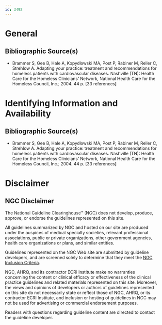 ```yaml
---
id: 3492
---
```


# General

## Bibliographic Source(s)

- Brammer S, Gee B, Hale A, Kopydlowski MA, Post P, Rabiner M, Reller C, Strehlow A. Adapting your practice: treatment and recommendations for homeless patients with cardiovascular diseases. Nashville (TN): Health Care for the Homeless Clinicians' Network, National Health Care for the Homeless Council, Inc.; 2004. 44 p. [33 references]

# Identifying Information and Availability

## Bibliographic Source(s)

- Brammer S, Gee B, Hale A, Kopydlowski MA, Post P, Rabiner M, Reller C, Strehlow A. Adapting your practice: treatment and recommendations for homeless patients with cardiovascular diseases. Nashville (TN): Health Care for the Homeless Clinicians' Network, National Health Care for the Homeless Council, Inc.; 2004. 44 p. [33 references]

# Disclaimer

## NGC Disclaimer

The National Guideline Clearinghouse™ (NGC) does not develop, produce, approve, or endorse the guidelines represented on this site.

All guidelines summarized by NGC and hosted on our site are produced under the auspices of medical specialty societies, relevant professional associations, public or private organizations, other government agencies, health care organizations or plans, and similar entities.

Guidelines represented on the NGC Web site are submitted by guideline developers, and are screened solely to determine that they meet the [NGC Inclusion Criteria](/help-and-about/summaries/inclusion-criteria).

NGC, AHRQ, and its contractor ECRI Institute make no warranties concerning the content or clinical efficacy or effectiveness of the clinical practice guidelines and related materials represented on this site. Moreover, the views and opinions of developers or authors of guidelines represented on this site do not necessarily state or reflect those of NGC, AHRQ, or its contractor ECRI Institute, and inclusion or hosting of guidelines in NGC may not be used for advertising or commercial endorsement purposes.

Readers with questions regarding guideline content are directed to contact the guideline developer.

